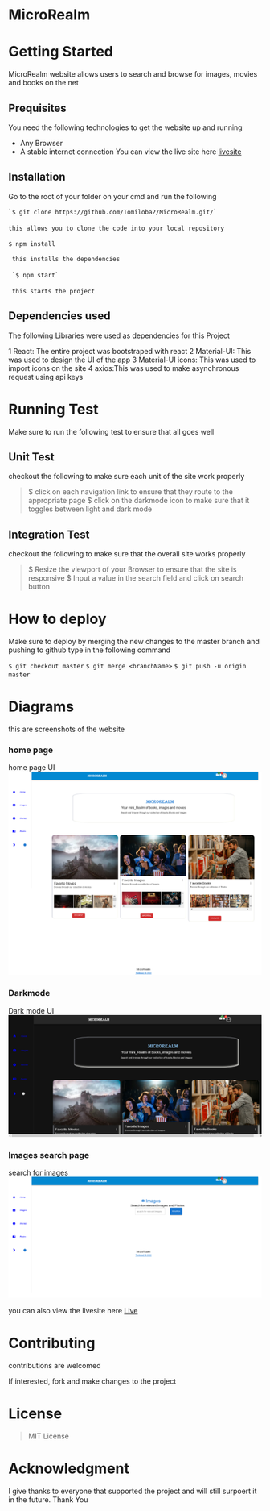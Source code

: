 # MicroRealm

# Getting Started
   
   MicroRealm  website allows users to search and browse for images, movies and books on the net

## Prequisites
  You need the following technologies to get the website up and running
  - Any Browser
  - A stable internet connection
  You can view the live site here [livesite](https://)
## Installation
   Go to the root of your folder on your cmd  and run the following

    `$ git clone https://github.com/Tomiloba2/MicroRealm.git/`

    this allows you to clone the code into your local repository

   `$ npm install`

     this installs the dependencies

     `$ npm start`

     this starts the project

## Dependencies used

The following Libraries were used as dependencies for this Project

   1 React: The entire project was bootstraped with react
   2 Material-UI: This was used to design the UI of the app
   3 Material-UI icons: This was used to import icons on the site
   4 axios:This was used  to make asynchronous request using api keys
   
# Running Test
 Make sure to run the following test to ensure that all goes well

## Unit Test
checkout the following to make sure  each unit of the site work properly

> $ click on each navigation link to ensure that they route to the appropriate page
> $ click on the darkmode icon to make sure that it toggles between light and dark mode

## Integration Test
 checkout the following to make sure that the overall site works properly

 > $ Resize the viewport of your Browser to ensure that the site is responsive
 > $ Input a value in the search field and click on search  button
   
# How to deploy
 Make sure to deploy by merging the new changes to the master branch and pushing to github
  type in the following command
  
  `$ git checkout master`
   `$ git merge <branchName>`
  `$ git push -u origin master `

# Diagrams
 this are screenshots of the website
### home page
   home page UI
     ![home page](./src/img/Screenshot%202022-09-07%20at%2007-09-39%20MicroRealm.png) 

### Darkmode
   Dark mode UI
     ![dark mode](./src/img/Screenshot%202022-09-07%20at%2022-40-17%20MicroRealm.png)
### Images search page
  search for images
     ![images page](./src/img/Screenshot%202022-09-07%20at%2007-14-27%20MicroRealm.png)

you can also view the livesite here [Live](https://)

# Contributing
  contributions are welcomed

  If interested, fork and make changes to the project

# License
  > MIT License
# Acknowledgment
  
  I give thanks to everyone that supported the project and will still surpoert it in the future.
  Thank You

